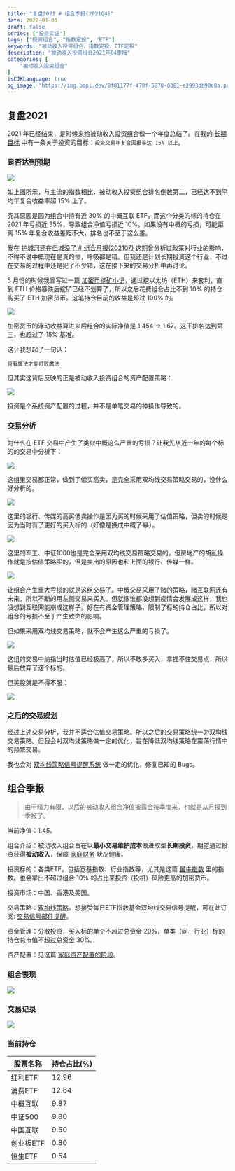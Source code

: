 ```yaml
---
title: "复盘2021 # 组合季报(2021Q4)"
date: 2022-01-01
draft: false
series: ["投资实证"]
tags: ["投资组合", "指数定投", "ETF"]
keywords: "被动收入投资组合、指数定投、ETF定投"
description: "被动收入投资组合2021年Q4季报"
categories: [
    "被动收入投资组合"
]
isCJKLanguage: true
og_image: "https://img.bmpi.dev/8f81177f-470f-5878-6381-e2993db90e0a.png"
---
```


## 复盘2021

2021 年已经结束，是时候来给被动收入投资组合做一个年度总结了。在我的 [长期目标](/goal/) 中有一条关于投资的目标：`投资交易年复合回报率达 15% 以上`。

### 是否达到预期

![](https://img.bmpi.dev/eb8acc22-400c-f1f0-c62a-facb6d5eb937.png)

如上图所示，与主流的指数相比，被动收入投资组合排名倒数第二，已经达不到平均年复合收益率超 15% 上了。

究其原因是因为组合中持有近 30% 的中概互联 ETF，而这个分类的标的持仓在 2021 年亏损近 35%，导致组合净值亏损近 10%。如果没有中概的亏损，可能距离 15% 年复合收益差距不大，排名也不至于这么差。

我在 [护城河还在但城没了 # 组合月报(202107)](/money/passive-income-protfolio/202107/) 这期曾分析过政策对行业的影响，不得不说中概现在是真的惨，呼吸都是错。但我还是计划长期投资这个行业，不过在交易的过程中还是犯了不少错，这在接下来的交易分析中再讨论。

5 月份的时候我曾写过一篇 [加密币挖矿小记](/dev/guide-to-mining/)，通过挖以太坊（ETH）来套利，直到 ETH 价格暴跌后挖矿已经不划算了，所以之后花费组合占比不到 10% 的持仓购买了 ETH 加密货币。这笔持仓目前的收益是超过 100% 的。

![](https://img.bmpi.dev/616b3c7e-2b52-e517-7461-2c91b1f1d006.png)

加密货币的浮动收益算进来后组合的实际净值是 1.454 -> 1.67。这下排名达到第三，也超过了 15% 基准。

这让我想起了一句话：

```text
只有魔法才能打败魔法
```

但其实这背后反映的正是被动收入投资组合的资产配置策略：

![](https://img.bmpi.dev/d7452e6c-d34a-985c-4cb9-b0917e388c90.png)

投资是个系统资产配置的过程，并不是单笔交易的神操作导致的。

### 交易分析

为什么在 ETF 交易中产生了类似中概这么严重的亏损？让我先从近一年的每个标的的交易中分析下：

![](https://img.bmpi.dev/4ff36754-24df-a9d7-bd4e-76c7aa8a99e5.png)

这组里交易都正常，做到了低买高卖，是完全采用双均线交易策略交易的，没什么好分析的。

![](https://img.bmpi.dev/da5bf1b3-eaf7-bd8c-c32f-e5a31dce1b7d.png)

这里的银行、传媒的高买低卖操作是因为买的时候采用了估值策略，但卖的时候是因为当时有了更好的买入标的（好像是换成中概了😂）。

![](https://img.bmpi.dev/b3a7d8e4-9b6b-24e9-13ec-e5e00ecdffc2.png)

这里的军工、中证1000也是完全采用双均线交易策略交易的，但房地产的胡乱操作就是按估值策略买的，但是卖出的原因也和上面的银行、传媒一样。

![](https://img.bmpi.dev/41dbab9e-a1ba-ed63-ee95-e52c5d3854cc.png)

让组合产生重大亏损的就是这组交易了。中概交易采用了赌的策略，赌互联网还有未来，所以不断的用左侧交易来买入。但就像谁都没想到疫情会发展成这样，我也没想到互联网能崩成这样子。好在有资金管理策略，限制了标的持仓占比，所以对组合的亏损不至于产生致命的影响。

但如果采用双均线交易策略，就不会产生这么严重的亏损了。

![](https://img.bmpi.dev/96c2979c-9d18-5e02-1da5-15dc50d22362.png)

这组的交易中纳指当时估值已经极高了，所以不敢多买入，拿捏不住交易点，所以最后放弃了这个标的。

但美股就是不得不服：

![](https://img.bmpi.dev/60a76434-d16c-dfa6-78b5-197fcdcf6785.png)

### 之后的交易规划

经过上述交易分析，我并不适合估值交易策略。所以之后的交易策略统一为双均线交易策略。但我会对双均线策略做一定的优化，旨在降低双均线策略在震荡行情中的频繁交易。

我也会对 [双均线策略信号提醒系统](https://www.myinvestpilot.com/) 做一定的优化，修复已知的 Bugs。

## 组合季报

> 由于精力有限，以后的被动收入组合净值披露会按季度来，也就是从月报到季报了。

当前净值：1.45。

组合介绍：被动收入组合旨在以**最小交易维护成本**做进取型**长期投资**，期望通过投资获得**被动收入**，保障 [家庭财务](/self/my-financial-planning/) 状况健康。

投资标的：各类ETF，包括宽基指数、行业指数等，尤其是这篇 [最牛指数](/money/passive-income-protfolio/202106/) 里的指数。也会拿出不超过组合 10% 的占比来投资（投机）风险更高的加密货币。

投资市场：中国、香港及美国。

交易策略：[双均线策略](/money/passive-income-protfolio/202008/)。想接受每日ETF指数基金双均线交易信号提醒，可在此订阅: [交易信号邮件提醒](https://www.myinvestpilot.com/)。

资金管理：分散投资，买入标的单个不超过总资金 20%，单类（同一行业）标的持仓总市值不超过总资金 30%。

资产配置：见这篇 [家庭资产配置的阶段](/money/passive-income-protfolio/202104/)。

### 组合表现

![](https://img.bmpi.dev/8f81177f-470f-5878-6381-e2993db90e0a.png)

### 交易记录

![](https://img.bmpi.dev/37448492-a88d-dd36-dfd9-caab7997abf5.png)

### 当前持仓

| 股票名称 | 持仓占比(%) |
| -- | -- |
| 红利ETF |   12.96 |
| 消费ETF |   12.64 |
| 中概互联 | 9.87 |
| 中证500 |  9.80 |
| 中国互联 |  9.50 |
| 创业板ETF |  0.80 |
| 恒生ETF | 0.54 |

